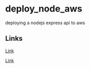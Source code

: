 # deploy_node_aws
deploying a nodejs express api to aws


## Links
[Link](https://jonathans199.medium.com/how-to-deploy-node-express-api-to-ec2-instance-in-aws-bc038a401156)

[Link](https://betterprogramming.pub/deploying-a-basic-express-api-on-amazon-ec2-eea0b54a825)